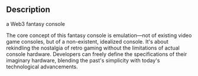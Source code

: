 

## Description
 a Web3 fantasy console

 
The core concept of this fantasy console is emulation—not of existing video game consoles, but of a non-existent, idealized console. It's about rekindling the nostalgia of retro gaming without the limitations of actual console hardware. Developers can freely define the specifications of their imaginary hardware, blending the past's simplicity with today's technological advancements.

